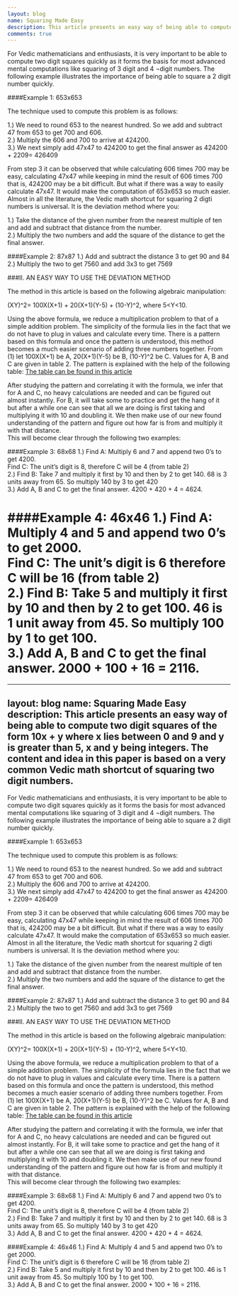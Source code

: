 ```yaml
---
layout: blog
name: Squaring Made Easy
description: This article presents an easy way of being able to compute two digit squares of the form 10x + y where x lies between 0 and 9 and y is greater than 5, x and y being integers. The content and idea in this paper is based on a very common Vedic math shortcut of squaring two digit numbers.
comments: true
---
```


For Vedic mathematicians and enthusiasts, it is very important to be able to compute two digit squares quickly as it forms the basis for most advanced mental computations like squaring of 3 digit and 4 ¬digit numbers. The following example illustrates the importance of being able to square a 2 digit number quickly.

####Example 1:   653x653

The technique used to compute this problem is as follows:

1.)	We need to round 653 to the nearest hundred. So we add and subtract 47 from 653 to get 700 and 606.  
2.)	Multiply the 606 and 700 to arrive at 424200.  
3.)	We next simply add 47x47 to 424200 to get the final answer as 424200 + 2209= 426409  

From step 3 it can be observed that while calculating 606 times 700 may be easy, calculating 47x47 while keeping in mind the result of 606 times 700 that is, 424200 may be a bit difficult. But what if there was a way to easily calculate 47x47. It would make the computation of 653x653 so much easier.  
Almost in all the literature, the Vedic math shortcut for squaring 2 digti numbers is universal. It is the deviation method where you:  

1.)	Take the distance of the given number from the nearest multiple of ten and add and subtract that distance from the number.  
2.)	Multiply the two numbers and add the square of the distance to get the final answer.

####Example 2:  87x87
1.)	Add and subtract the distance 3 to get 90 and 84  
2.)	Multiply the two to get 7560 and add 3x3 to get 7569

###II.	AN EASY WAY TO USE THE DEVIATION METHOD

The method in this article is based on the following algebraic manipulation:


(XY)^2= 100X(X+1) + 20(X+1)(Y-5) + (10-Y)^2, where 5<Y<10.  

Using the above formula, we reduce a multiplication problem to that of a simple addition problem. The simplicity of the formula lies in the fact that we do not have to plug in values and calculate every time. There is a pattern based on this formula and once the pattern is understood, this method becomes a much easier scenario of adding three numbers together.
From (1) let 100X(X+1) be A, 20(X+1)(Y-5) be B, (10-Y)^2 be C. Values for A, B and C are given in table 2. 
The pattern is explained with the help of the following table:
[The table can be found in this article](https://drive.google.com/file/d/0B6liApN8RVRnQXgtbGxYZ2RhQjA/view?usp=sharing)

After studying the pattern and correlating it with the formula, we infer that for A and C, no heavy calculations are needed and can be figured out almost instantly. 
For B, it will take some to practice and get the hang of it but after a while one can see that all we are doing is first taking  and multiplying it with 10 and doubling it. We then make use of our new found understanding of the pattern and figure out how far  is from  and multiply it with that distance.  
This will become clear through the following two examples:

####Example 3:  68x68
1.)	Find A: Multiply 6 and 7 and append two 0’s to get 4200.  
Find C: The unit’s digit is 8, therefore C will be 4 (from table 2)  
2.)	Find B: 
Take 7 and multiply it first by 10 and then by 2 to get 140. 68 is 3 units away from 65. So multiply 140 by 3 to get 420  
3.)	Add A, B and C to get the final answer. 4200 + 420 + 4 = 4624.  

####Example 4:  46x46
1.)	Find A: Multiply 4 and 5 and append two 0’s to get 2000.  
Find C: The unit’s digit is 6 therefore C will be 16 (from table 2)  
2.)	Find B: 
Take 5 and multiply it first by 10 and then by 2 to get 100. 46 is 1 unit away from 45. So multiply 100 by 1 to get 100.  
3.)	Add A, B and C to get the final answer. 2000 + 100 + 16 = 2116.
=======
---
layout: blog
name: Squaring Made Easy
description: This article presents an easy way of being able to compute two digit squares of the form 10x + y where x lies between 0 and 9 and y is greater than 5, x and y being integers. The content and idea in this paper is based on a very common Vedic math shortcut of squaring two digit numbers.
---

For Vedic mathematicians and enthusiasts, it is very important to be able to compute two digit squares quickly as it forms the basis for most advanced mental computations like squaring of 3 digit and 4 ¬digit numbers. The following example illustrates the importance of being able to square a 2 digit number quickly.

####Example 1:   653x653

The technique used to compute this problem is as follows:

1.)	We need to round 653 to the nearest hundred. So we add and subtract 47 from 653 to get 700 and 606.  
2.)	Multiply the 606 and 700 to arrive at 424200.  
3.)	We next simply add 47x47 to 424200 to get the final answer as 424200 + 2209= 426409  

From step 3 it can be observed that while calculating 606 times 700 may be easy, calculating 47x47 while keeping in mind the result of 606 times 700 that is, 424200 may be a bit difficult. But what if there was a way to easily calculate 47x47. It would make the computation of 653x653 so much easier.  
Almost in all the literature, the Vedic math shortcut for squaring 2 digti numbers is universal. It is the deviation method where you:  

1.)	Take the distance of the given number from the nearest multiple of ten and add and subtract that distance from the number.  
2.)	Multiply the two numbers and add the square of the distance to get the final answer.

####Example 2:  87x87
1.)	Add and subtract the distance 3 to get 90 and 84  
2.)	Multiply the two to get 7560 and add 3x3 to get 7569

###II.	AN EASY WAY TO USE THE DEVIATION METHOD

The method in this article is based on the following algebraic manipulation:


(XY)^2= 100X(X+1) + 20(X+1)(Y-5) + (10-Y)^2, where 5<Y<10.  

Using the above formula, we reduce a multiplication problem to that of a simple addition problem. The simplicity of the formula lies in the fact that we do not have to plug in values and calculate every time. There is a pattern based on this formula and once the pattern is understood, this method becomes a much easier scenario of adding three numbers together.
From (1) let 100X(X+1) be A, 20(X+1)(Y-5) be B, (10-Y)^2 be C. Values for A, B and C are given in table 2. 
The pattern is explained with the help of the following table:
[The table can be found in this article](https://drive.google.com/file/d/0B6liApN8RVRnQXgtbGxYZ2RhQjA/view?usp=sharing)

After studying the pattern and correlating it with the formula, we infer that for A and C, no heavy calculations are needed and can be figured out almost instantly. 
For B, it will take some to practice and get the hang of it but after a while one can see that all we are doing is first taking  and multiplying it with 10 and doubling it. We then make use of our new found understanding of the pattern and figure out how far  is from  and multiply it with that distance.  
This will become clear through the following two examples:

####Example 3:  68x68
1.)	Find A: Multiply 6 and 7 and append two 0’s to get 4200.  
Find C: The unit’s digit is 8, therefore C will be 4 (from table 2)  
2.)	Find B: 
Take 7 and multiply it first by 10 and then by 2 to get 140. 68 is 3 units away from 65. So multiply 140 by 3 to get 420  
3.)	Add A, B and C to get the final answer. 4200 + 420 + 4 = 4624.  

####Example 4:  46x46
1.)	Find A: Multiply 4 and 5 and append two 0’s to get 2000.  
Find C: The unit’s digit is 6 therefore C will be 16 (from table 2)  
2.)	Find B: 
Take 5 and multiply it first by 10 and then by 2 to get 100. 46 is 1 unit away from 45. So multiply 100 by 1 to get 100.  
3.)	Add A, B and C to get the final answer. 2000 + 100 + 16 = 2116.

